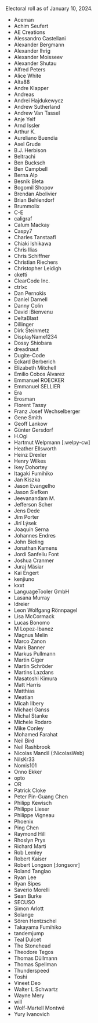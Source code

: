 Electoral roll as of January 10, 2024.

* Aceman
* Achim Seufert
* AE Creations
* Alessandro Castellani
* Alexander Bergmann
* Alexander Ihrig
* Alexander Moisseev
* Alexander Shutau
* Alfred Peters
* Alice White
* Alta88
* Andre Klapper
* Andreas
* Andrei Hajdukewycz
* Andrew Sutherland
* Andrew Van Tassel
* Anje Yelf
* Arnd Issler
* Arthur K.
* Aureliano Buendía
* Axel Grude
* B.J. Herbison
* Beltrachi
* Ben Bucksch
* Ben Campbell
* Berna Alp
* Besnik Bleta
* Bogomil Shopov
* Brendan Abolivier
* Brian Behlendorf
* Brummolix
* C-E
* caligraf
* Calum Mackay
* Caspy7
* Charles Tanstaafl
* Chiaki Ishikawa
* Chris Ilias
* Chris Schiffner
* Christian Riechers
* Christopher Leidigh
* cketti
* ClearCode Inc.
* ctrlxc
* Dan Pernokis
* Daniel Darnell
* Danny Colin
* David :Bienvenu
* DeltaBlast
* Dillinger
* Dirk Steinmetz
* DisplayName1234
* Dossy Shiobara
* dreadnaut
* Dugite-Code
* Eckard Berberich
* Elizabeth Mitchell
* Emilio Cobos Álvarez
* Emmanuel ROECKER
* Emmanuel SELLIER
* Era
* Erosman
* Florent Tassy
* Franz Josef Wechselberger
* Gene Smith
* Geoff Lankow
* Günter Gersdorf
* H.Ogi
* Hartmut Welpmann [:welpy-cw]
* Heather Ellsworth
* Heinz Drexler
* Henry Wilkes
* Ikey Dohortey
* Itagaki Fumihiko
* Jan Kiszka
* Jason Evangelho
* Jason Siefken
* Jeevanandam M.
* Jefferson Scher
* Jens Dede
* Jim Porter
* Jirí Lýsek
* Joaquín Serna
* Johannes Endres
* John Bieling
* Jonathan Kamens
* Jordi Sanfeliu Font
* Joshua Cranmer
* Juraj Mäsiar
* Kai Engert
* kenjiuno
* kxxt
* LanguageTooler GmbH
* Lasana Murray
* ldreier
* Leon Wolfgang Rönnpagel
* Lisa McCormack
* Lucas Bonomo
* M Lopez-Ibanez
* Magnus Melin
* Marco Zanon
* Mark Banner
* Markus Pullmann
* Martin Giger
* Martin Schröder
* Martins Lazdans
* Masatoshi Kimura
* Matt Harris
* Matthias
* Meatian
* Micah Ilbery
* Michael Ganss
* Michal Stanke
* Michele Rodaro
* Mike Conley
* Mohamed Farahat
* Neil Bird
* Neil Rashbrook
* Nicolas Mandil (:NicolasWeb)
* NilsKr33
* Nomis101
* Onno Ekker
* opto
* OR
* Patrick Cloke
* Peter Pin-Guang Chen
* Philipp Kewisch
* Philippe Lieser
* Philippe Vigneau
* Phoenix
* Ping Chen
* Raymond Hill
* Rhoslyn Prys
* Richard Marti
* Rob Lemley
* Robert Kaiser
* Robert Longson [:longsonr]
* Roland Tanglao
* Ryan Lee
* Ryan Sipes
* Saverio Morelli
* Sean Burke
* SECUSO
* Simon Arlott
* Solange
* Sören Hentzschel
* Takayama Fumihiko
* tandemjump
* Teal Dulcet
* The Stonehead
* Theodore Tegos
* Thomas Düllmann
* Thomas Spellman
* Thunderspeed
* Toshi
* Vineet Deo
* Walter L Schwartz
* Wayne Mery
* will
* Wolf-Martell Montwé
* Yury Ivanovich
